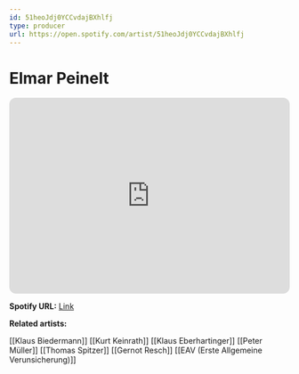 ```yaml
---
id: 51heoJdj0YCCvdajBXhlfj
type: producer
url: https://open.spotify.com/artist/51heoJdj0YCCvdajBXhlfj
---
```

# Elmar Peinelt

<iframe style="border-radius:12px" src="https://open.spotify.com/embed/artist/51heoJdj0YCCvdajBXhlfj" width="100%" height="352" frameBorder="0" allowfullscreen="" allow="autoplay; clipboard-write; encrypted-media; fullscreen; picture-in-picture" loading="lazy"></iframe>

**Spotify URL:** [Link](https://open.spotify.com/artist/51heoJdj0YCCvdajBXhlfj)

**Related artists:**

[[Klaus Biedermann]]
[[Kurt Keinrath]]
[[Klaus Eberhartinger]]
[[Peter Müller]]
[[Thomas Spitzer]]
[[Gernot Resch]]
[[EAV (Erste Allgemeine Verunsicherung)]]

